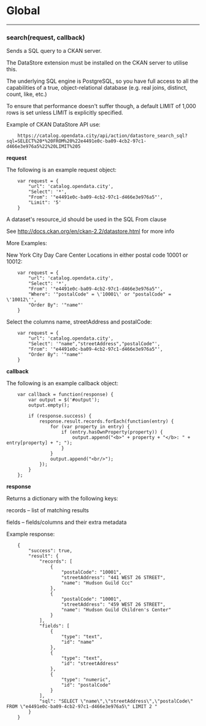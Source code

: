 # Global





* * *

### search(request, callback) 

Sends a SQL query to a CKAN server.

The DataStore extension must be installed on the CKAN server to utilise this.

The underlying SQL engine is PostgreSQL, so you have full access to all the capabilities of a true, object-relational database (e.g. real joins, distinct, count, like, etc.)

To ensure that performance doesn't suffer though, a default LIMIT of 1,000 rows is set unless LIMIT is explicitly specified.

Example of CKAN DataStore API use:

        https://catalog.opendata.city/api/action/datastore_search_sql?sql=SELECT%20*%20FROM%20%22e4491e0c-ba09-4cb2-97c1-d466e3e976a5%22%20LIMIT%205




**request**

The following is an example request object:

        var request = {
            "url": 'catalog.opendata.city',
            "Select": '*',
            "From": '"e4491e0c-ba09-4cb2-97c1-d466e3e976a5"',
            "Limit": '5'
        }

A dataset's resource_id should be used in the SQL From clause

See http://docs.ckan.org/en/ckan-2.2/datastore.html for more info

More Examples:

New York City Day Care Center Locations in either postal code 10001 or 10012:

        var request = {
            "url": 'catalog.opendata.city',
            "Select": '*',
            "From": '"e4491e0c-ba09-4cb2-97c1-d466e3e976a5"',
            "Where": '"postalCode" = \'10001\' or "postalCode" = \'10012\'',
            "Order By": '"name"'
        }

Select the columns name, streetAddress and postalCode:

        var request = {
            "url": 'catalog.opendata.city',
            "Select": '"name","streetAddress","postalCode"',
            "From": '"e4491e0c-ba09-4cb2-97c1-d466e3e976a5"',
            "Order By": '"name"'
        }




**callback**

The following is an example callback object:

        var callback = function(response) {
            var output = $('#output');
            output.empty();

            if (response.success) {
                response.result.records.forEach(function(entry) {
                    for (var property in entry) {
                        if (entry.hasOwnProperty(property)) {
                            output.append("<b>" + property + "</b>: " + entry[property] + "; ");
                        }
                    }
                    output.append("<br/>");
                });
            }
        };




**response**

Returns a dictionary with the following keys:

records – list of matching results

fields – fields/columns and their extra metadata

Example response:

        {
            "success": true,
            "result": {
                "records": [
                    {
                        "postalCode": "10001",
                        "streetAddress": "441 WEST 26 STREET",
                        "name": "Hudson Guild Ccc"
                    },
                    {
                        "postalCode": "10001",
                        "streetAddress": "459 WEST 26 STREET",
                        "name": "Hudson Guild Children's Center"
                    }
                ],
                "fields": [
                    {
                        "type": "text",
                        "id": "name"
                    },
                    {
                        "type": "text",
                        "id": "streetAddress"
                    },
                    {
                        "type": "numeric",
                        "id": "postalCode"
                    }
                ],
                "sql": "SELECT \"name\",\"streetAddress\",\"postalCode\" FROM \"e4491e0c-ba09-4cb2-97c1-d466e3e976a5\" LIMIT 2 "
            }
        }
